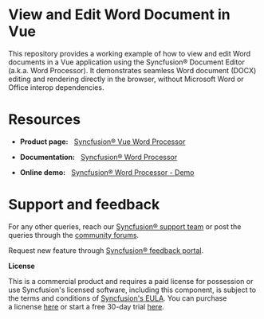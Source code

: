 # View and Edit Word Document in Vue

This repository provides a working example of how to view and edit Word documents in a Vue application using the Syncfusion® Document Editor (a.k.a. Word Processor). It demonstrates seamless Word document (DOCX) editing and rendering directly in the browser, without Microsoft Word or Office interop dependencies. 

# Resources 

- **Product page:**   [Syncfusion® Vue Word Processor](https://www.syncfusion.com/vue-components/vue-docx-editor) 

- **Documentation:**   [Syncfusion® Word Processor](https://help.syncfusion.com/document-processing/word/word-processor/vue/getting-started) 

- **Online demo:**   [Syncfusion® Word Processor - Demo](https://ej2.syncfusion.com/vue/demos/) 

# Support and feedback 

For any other queries, reach our [Syncfusion® support team](https://support.syncfusion.com/?utm_source=github&utm_medium=listing&utm_campaign=github-github-documenteditor-examples) or post the queries through the [community forums](https://www.syncfusion.com/forums?utm_source=github&utm_medium=listing&utm_campaign=github-github-documenteditor-examples). 

Request new feature through [Syncfusion® feedback portal](https://www.syncfusion.com/feedback?utm_source=github&utm_medium=listing&utm_campaign=github-github-documenteditor-examples). 

**License** 

This is a commercial product and requires a paid license for possession or use Syncfusion's licensed software, including this component, is subject to the terms and conditions of [Syncfusion's EULA](https://www.syncfusion.com/license/studio/22.2.5/syncfusion_essential_studio_eula.pdf?utm_source=github&utm_medium=listing&utm_campaign=github-github-documenteditor-examples). You can purchase a licnense [here](https://www.syncfusion.com/sales/products?utm_source=github&utm_medium=listing&utm_campaign=github-github-documenteditor-examples) or start a free 30\-day trial [here](https://www.syncfusion.com/account/manage-trials/start-trials?utm_source=github&utm_medium=listing&utm_campaign=github-github-documenteditor-examples). 
